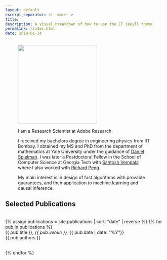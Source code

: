 ```yaml
---
layout: default
excerpt_separator: <!--more-->
title: 
description: A visual breakdown of how to use the ET jekyll theme
permalink: /index.html
date: 2018-01-14
---
```


<figure>
<img loading="lazy" src="{{ site.baseurl }}/images/me.jpg" width='250px' />
<span>  <p> I am a Research Scientist at Adobe Research.</p>

<p> I received my bachelors degree in engineering physics from IIT Bombay. I obtained my MS and PhD from the department of mathematics at Yale University under the guidance of <a href="http://cs-www.cs.yale.edu/homes/spielman/">Daniel Spielman</a>. I was later a Postdoctoral Fellow in the School of Computer Science at Georgia Tech with <a href="https://www.cc.gatech.edu/~vempala/">Santosh Vempala</a> where I also worked with <a href="https://www.cc.gatech.edu/~rpeng/">Richard Peng</a>. 
</p>

<p> My main interest is in design of fast algorithms with provable guarantees, and their application to machine learning and causal inference.</p>
</span>
</figure>

<h2>Selected Publications</h2>

<br>
{% assign publications = site.publications | sort: "date" | reverse %}
{% for pub in publications %}
<div class="pubitem">
  <div>{{ pub.title }}, <i> {{ pub.venue }}, </i> {{ pub.date | date: "%Y"}} </div>
  <div>{{ pub.authors }} </div>
  <br>
</div>


{% endfor %}






